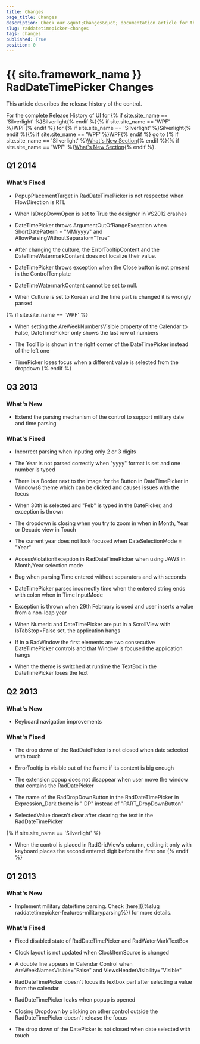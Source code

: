 ```yaml
---
title: Changes
page_title: Changes
description: Check our &quot;Changes&quot; documentation article for the RadDateTimePicker {{ site.framework_name }} control.
slug: raddatetimepicker-changes
tags: changes
published: True
position: 0
---
```


# {{ site.framework_name }} RadDateTimePicker Changes

This article describes the release history of the control.

For the complete Release History of UI for {% if site.site_name == 'Silverlight' %}Silverlight{% endif %}{% if site.site_name == 'WPF' %}WPF{% endif %} for {% if site.site_name == 'Silverlight' %}Silverlight{% endif %}{% if site.site_name == 'WPF' %}WPF{% endif %} go to {% if site.site_name == 'Silverlight' %}[What's New Section](http://www.telerik.com/products/silverlight/whats-new.aspx){% endif %}{% if site.site_name == 'WPF' %}[What's New Section](http://www.telerik.com/products/wpf/whats-new.aspx){% endif %}.      

## Q1 2014
### What's Fixed

* PopupPlacementTarget in RadDateTimePicker is not respected when FlowDirection is RTL  

* When IsDropDownOpen is set to True the designer in VS2012 crashes

* DateTimePicker throws ArgumentOutOfRangeException when ShortDatePattern = "MM/yyyy" and AllowParsingWithoutSeparator="True"

* After changing the culture, the ErrorTooltipContent and the DateTimeWatermarkContent does not localize their value.

* DateTimePicker throws exception when the Close button is not present in the ControlTemplate

* DateTimeWatermarkContent cannot be set to null.

* When Culture is set to Korean and the time part is changed it is wrongly parsed

{% if site.site_name == 'WPF' %}
* When setting the AreWeekNumbersVisible property of the Calendar to False,  DateTimePicker only shows the last row of numbers   

* The ToolTip is shown in the right corner of the DateTimePicker instead of the left one

* TimePicker loses focus when a different value is selected from the dropdown
{% endif %}

## Q3 2013
### What's New

* Extend the parsing mechanism of the control to support military date and time parsing                

### What's Fixed

* Incorrect parsing when inputing only 2 or 3 digits

* The Year is not parsed correctly when "yyyy" format is set and one number is typed

* There is a Border next to the Image for the Button in DateTimePicker in Windows8 theme which can be clicked and causes issues with the focus

* When 30th is selected and "Feb" is typed in the DatePicker, and exception is thrown

* The dropdown is closing when you try to zoom in when in Month, Year or Decade view in Touch

* The current year does not look focused when DateSelectionMode = "Year"

* AccessViolationException in RadDateTimePicker when using JAWS in Month/Year selection mode

* Bug when parsing Time entered without separators and with seconds

* DateTimePicker parses incorrectly time when the entered string ends with colon when in Time InputMode

* Exception is thrown when 29th February is used and user inserts a value from a non-leap year

* When Numeric and DateTimePicker are put in a ScrollView with IsTabStop=False set, the application hangs

* If in a RadWindow the first elements are two consecutive DateTimePicker controls and that Window is focused the application hangs

* When the theme is switched at runtime the TextBox in the DateTimePicker loses the text

## Q2 2013
### What's New

* Keyboard navigation improvements

### What's Fixed

* The drop down of the RadDatePicker is not closed when date selected with touch

* ErrorTooltip is visible out of the frame if its content is big enough

* The extension popup does not disappear when user move the window that contains the RadDatePicker

* The name of the RadDropDownButton in the RadDateTimePicker in Expression_Dark theme is " DP" instead of "PART_DropDownButton"

* SelectedValue doesn't clear after clearing the text in the RadDateTimePicker

{% if site.site_name == 'Silverlight' %}
* When the control is placed in RadGridView's column, editing it only with keyboard places the second entered digit before the first one
{% endif %}

## Q1 2013
### What's New

* Implement military date/time parsing. Check [here]({%slug raddatetimepicker-features-militaryparsing%}) for more details.                

### What's Fixed

* Fixed disabled state of RadDateTimePicker and RadWaterMarkTextBox

* Clock layout is not updated when ClockItemSource is changed

* A double line appears in Calendar Control when AreWeekNamesVisible="False" and ViewsHeaderVisibility="Visible"

* RadDateTimePicker doesn't focus its textbox part after selecting a value from the calendar

* RadDateTimePicker leaks when popup is opened

* Closing Dropdown by clicking on other control outside the RadDateTimePicker doesn't release the focus

* The drop down of the DatePicker is not closed when date selected with touch 
